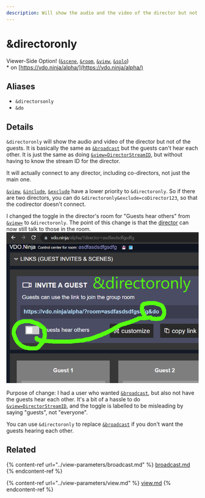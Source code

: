 ```yaml
---
description: Will show the audio and the video of the director but not of the guests
---
```


# \&directoronly

Viewer-Side Option! ([`&scene`](../view-parameters/scene.md), [`&room`](../../general-settings/room.md), [`&view`](../view-parameters/view.md), [`&solo`](and-solo.md))\
\* on [https://vdo.ninja/alpha/](https://vdo.ninja/alpha/)

## Aliases

* `&directorsonly`
* `&do`

## Details

`&directoronly` will show the audio and video of the director but not of the guests. It is basically the same as [`&broadcast`](../view-parameters/broadcast.md) but the guests can't hear each other. It is just the same as doing [`&view=DirectorStreamID`](../view-parameters/view.md), but without having to know the stream ID for the director.

It will actually connect to any director, including co-directors, not just the main one.

[`&view`](../view-parameters/view.md), [`&include`](and-include.md), [`&exclude`](../view-parameters/and-exclude.md) have a lower priority to `&directoronly`. So if there are two directors, you can do `&directoronly&exclude=coDirector123`, so that the codirector doesn't connect.

I changed the toggle in the director's room for "Guests hear others" from [`&view=`](../view-parameters/view.md) to `&directoronly`. The point of this change is that the [director](../../viewers-settings/director.md) can now still talk to those in the room.\
![](<../../.gitbook/assets/image (9) (2).png>)

Purpose of change: I had a user who wanted [`&broadcast`](../view-parameters/broadcast.md), but also not have the guests hear each other. It's a bit of a hassle to do [`&view=DirectorStreamID`](../view-parameters/view.md), and the toggle is labelled to be misleading by saying "guests", not "everyone".

You can use `&directoronly` to replace [`&broadcast`](../view-parameters/broadcast.md) if you don't want the guests hearing each other.

## Related

{% content-ref url="../view-parameters/broadcast.md" %}
[broadcast.md](../view-parameters/broadcast.md)
{% endcontent-ref %}

{% content-ref url="../view-parameters/view.md" %}
[view.md](../view-parameters/view.md)
{% endcontent-ref %}
